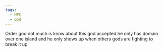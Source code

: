 ```yaml
---
tags:
  - NPC
  - God
---
```

Order god not much is know about this god accepted he only has domain over one island and he only shows up when others gods are fighting to break it up